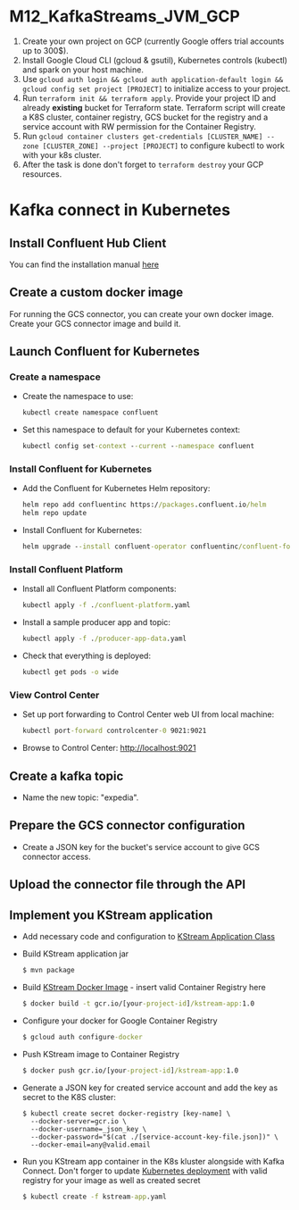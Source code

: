 # M12_KafkaStreams_JVM_GCP
1) Create your own project on GCP (currently Google offers trial accounts up to 300$).
2) Install Google Cloud CLI (gcloud & gsutil), Kubernetes controls (kubectl) and spark on your host machine.
3) Use `gcloud auth login && gcloud auth application-default login && gcloud config set project [PROJECT]` to initialize access to your project.
4) Run `terraform init && terraform apply`. Provide your project ID and already **existing** bucket for Terraform state. Terraform script will create a K8S cluster, container registry, GCS bucket for the registry and a service account with RW permission for the Container Registry.
5) Run `gcloud container clusters get-credentials [CLUSTER_NAME] --zone [CLUSTER_ZONE] --project [PROJECT]` to configure kubectl to work with your k8s cluster.
6) After the task is done don't forget to `terraform destroy` your GCP resources.

# Kafka connect in Kubernetes

## Install Confluent Hub Client

You can find the installation manual [here](https://docs.confluent.io/home/connect/confluent-hub/client.html)

## Create a custom docker image

For running the GCS connector, you can create your own docker image. Create your GCS connector image and build it.

## Launch Confluent for Kubernetes

### Create a namespace

- Create the namespace to use:

  ```cmd
  kubectl create namespace confluent
  ```

- Set this namespace to default for your Kubernetes context:

  ```cmd
  kubectl config set-context --current --namespace confluent
  ```

### Install Confluent for Kubernetes

- Add the Confluent for Kubernetes Helm repository:

  ```cmd
  helm repo add confluentinc https://packages.confluent.io/helm
  helm repo update
  ```

- Install Confluent for Kubernetes:

  ```cmd
  helm upgrade --install confluent-operator confluentinc/confluent-for-kubernetes
  ```

### Install Confluent Platform

- Install all Confluent Platform components:

  ```cmd
  kubectl apply -f ./confluent-platform.yaml
  ```

- Install a sample producer app and topic:

  ```cmd
  kubectl apply -f ./producer-app-data.yaml
  ```

- Check that everything is deployed:

  ```cmd
  kubectl get pods -o wide 
  ```

### View Control Center

- Set up port forwarding to Control Center web UI from local machine:

  ```cmd
  kubectl port-forward controlcenter-0 9021:9021
  ```

- Browse to Control Center: [http://localhost:9021](http://localhost:9021)

## Create a kafka topic

- Name the new topic: "expedia".

## Prepare the GCS connector configuration

- Create a JSON key for the bucket's service account to give GCS connector access.

## Upload the connector file through the API

## Implement you KStream application

- Add necessary code and configuration to [KStream Application Class](src/main/java/com/epam/bd201/KStreamsApplication.java)

- Build KStream application jar
  ```cmd
  $ mvn package
  ```

- Build [KStream Docker Image](Dockerfile) - insert valid Container Registry here
  ```cmd
  $ docker build -t gcr.io/[your-project-id]/kstream-app:1.0
  ```
  
- Configure your docker for Google Container Registry
  ```cmd
  $ gcloud auth configure-docker 
  ```

- Push KStream image to Container Registry
  ```cmd
  $ docker push gcr.io/[your-project-id]/kstream-app:1.0
  ```

- Generate a JSON key for created service account and add the key as secret to the K8S cluster:
  ```
  $ kubectl create secret docker-registry [key-name] \
    --docker-server=gcr.io \
    --docker-username=_json_key \
    --docker-password="$(cat ./[service-account-key-file.json])" \
    --docker-email=any@valid.email
  ```

- Run you KStream app container in the K8s kluster alongside with Kafka Connect. Don't forger to update [Kubernetes deployment](kstream-app.yaml)
  with valid registry for your image as well as created secret
  ```cmd
  $ kubectl create -f kstream-app.yaml
  ```
